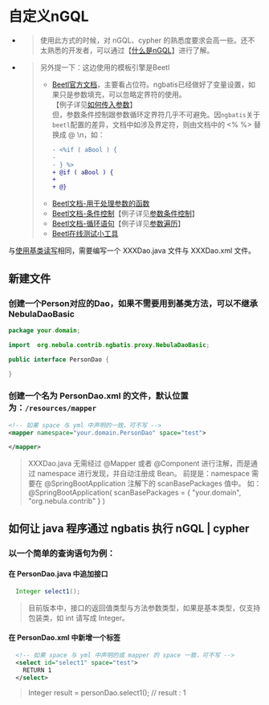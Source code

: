 # 自定义nGQL

- > 使用此方式的时候，对 nGQL、cypher 的熟悉度要求会高一些。还不太熟悉的开发者，可以通过【[什么是nGQL](https://docs.nebula-graph.com.cn/3.1.0/3.ngql-guide/1.nGQL-overview/1.overview/)】进行了解。
- > 另外提一下：这边使用的模板引擎是Beetl
  > - [Beetl官方文档](https://www.kancloud.cn/xiandafu/beetl3_guide/2138947)，主要看占位符。ngbatis已经做好了变量设置，如果只是参数填充，可以忽略定界符的使用。   
  【例子详见[如何传入参数](./#?path=dev-example&file=parameter-use)】  
  但，参数条件控制跟参数循环定界符几乎不可避免。因`ngbatis`关于`beetl`配置的差异，文档中如涉及界定符，则由文档中的 <% %> 替换成 @ \n，如：
  >   ```diff
  >   - <%if ( aBool ) { 
  >   -                         
  >   - } %>                
  >   + @if ( aBool ) {
  >   +                       
  >   + @}                 
  >   ```
  > - [Beetl文档-用于处理参数的函数](https://www.kancloud.cn/xiandafu/beetl3_guide/2138956) 
  > - [Beetl文档-条件控制](https://www.kancloud.cn/xiandafu/beetl3_guide/2138953)【例子详见[参数条件控制](./#?path=dev-example&file=parameter-if)】
  > - [Beetl文档-循环语句](https://www.kancloud.cn/xiandafu/beetl3_guide/2138952)【例子详见[参数遍历](./#?path=dev-example&file=parameter-for)】
  > - [Beetl在线测试小工具](http://ibeetl.com/beetlonline/)


与[使用基类读写](./#/?path=dev-example&file=dao-basic)相同，需要编写一个 XXXDao.java 文件与 XXXDao.xml 文件。

## 新建文件
### 创建一个Person对应的Dao，如果不需要用到基类方法，可以不继承 NebulaDaoBasic
```java
package your.domain;

import  org.nebula.contrib.ngbatis.proxy.NebulaDaoBasic;

public interface PersonDao {

}
```

### 创建一个名为 PersonDao.xml 的文件，默认位置为：`/resources/mapper`
```xml
<!-- 如果 space 与 yml 中声明的一致，可不写 -->
<mapper namespace="your.domain.PersonDao" space="test">

</mapper>
```
> XXXDao.java 无需经过 @Mapper 或者 @Component 进行注解，而是通过 namespace 进行发现，并自动注册成 Bean。
> 前提是：namespace 需要在 @SpringBootApplication 注解下的 scanBasePackages 值中。
> 如：@SpringBootApplication( scanBasePackages = { "your.domain", "org.nebula.contrib" } )

## 如何让 java 程序通过 ngbatis 执行 nGQL | cypher

### 以一个简单的查询语句为例：
#### 在 PersonDao.java 中追加接口
```java
  Integer select1();
```
> 目前版本中，接口的返回值类型与方法参数类型，如果是基本类型，仅支持包装类，如 int 请写成 Integer。

#### 在 PersonDao.xml 中新增一个标签
```xml
  <!-- 如果 space 与 yml 中声明的或 mapper 的 space 一致，可不写 -->
  <select id="select1" space="test">
    RETURN 1
  </select>
```

> Integer result = personDao.select1(); // result : 1